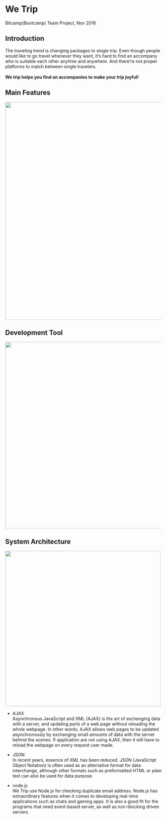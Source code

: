 # We Trip
Bitcamp(Bootcamp) Team Project, Nov 2016

## Introduction
The traveling trend is changing packages to single trip. 
Even though people would like to go travel whenever they want, It’s hard to find an accompany who is suitable each other anytime and anywhere. And there’re not proper platforms to match between single travelers.
<br><br>
**We trip helps you find an accompanies to make your trip joyful!**


## Main Features
<img src=https://user-images.githubusercontent.com/21251967/50376063-9e2c1800-05ff-11e9-9e49-6e6864ad81b7.png width="700px">


## Development Tool
<img src=https://user-images.githubusercontent.com/21251967/50376460-dbdf6f80-0604-11e9-95ce-b85d3a2318d4.png width="600px">


## System Architecture
<img src=https://user-images.githubusercontent.com/21251967/50376553-375e2d00-0606-11e9-8228-6288b93131e6.png width="500px">

- AJAX<br>
Asynchronous JavaScript and XML (AJAX) is the art of exchanging data with a server, and updating parts of a web page without reloading the whole webpage. In other words, AJAX allows web pages to be updated asynchronously by exchanging small amounts of data with the server behind the scenes. If application are not using AJAX, then it will have to reload the webpage on every request user made.

- JSON<br>
In recent years, essence of XML has been reduced. JSON (JavaScript Object Notation) is often used as an alternative format for data interchange, although other formats such as preformatted HTML or plain text can also be used for data purpose.

- node.js<br>
We Trip use Node.js for checking duplicate email address.
Node.js has extraordinary features when it comes to developing real-time applications such as chats and gaming apps. It is also a good fit for the programs that need event-based server, as well as non-blocking driven servers.
